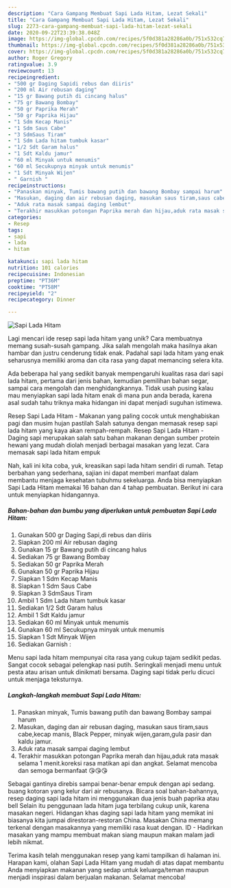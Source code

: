 ```yaml
---
description: "Cara Gampang Membuat Sapi Lada Hitam, Lezat Sekali"
title: "Cara Gampang Membuat Sapi Lada Hitam, Lezat Sekali"
slug: 2273-cara-gampang-membuat-sapi-lada-hitam-lezat-sekali
date: 2020-09-22T23:39:38.048Z
image: https://img-global.cpcdn.com/recipes/5f0d381a28286a0b/751x532cq70/sapi-lada-hitam-foto-resep-utama.jpg
thumbnail: https://img-global.cpcdn.com/recipes/5f0d381a28286a0b/751x532cq70/sapi-lada-hitam-foto-resep-utama.jpg
cover: https://img-global.cpcdn.com/recipes/5f0d381a28286a0b/751x532cq70/sapi-lada-hitam-foto-resep-utama.jpg
author: Roger Gregory
ratingvalue: 3.9
reviewcount: 13
recipeingredient:
- "500 gr Daging Sapidi rebus dan diiris"
- "200 ml Air rebusan daging"
- "15 gr Bawang putih di cincang halus"
- "75 gr Bawang Bombay"
- "50 gr Paprika Merah"
- "50 gr Paprika Hijau"
- "1 Sdm Kecap Manis"
- "1 Sdm Saus Cabe"
- "3 SdmSaus Tiram"
- "1 Sdm Lada hitam tumbuk kasar"
- "1/2 Sdt Garam halus"
- "1 Sdt Kaldu jamur"
- "60 ml Minyak untuk menumis"
- "60 ml Secukupnya minyak untuk menumis"
- "1 Sdt Minyak Wijen"
- " Garnish "
recipeinstructions:
- "Panaskan minyak, Tumis bawang putih dan bawang Bombay sampai harum"
- "Masukan, daging dan air rebusan daging, masukan saus tiram,saus cabe,kecap manis, Black Pepper, minyak wijen,garam,gula pasir dan kaldu jamur."
- "Aduk rata masak sampai daging lembut"
- "Terakhir masukkan potongan Paprika merah dan hijau,aduk rata masak selama 1 menit.koreksi rasa matikan api dan angkat. Selamat mencoba dan semoga bermanfaat 😘😘😘"
categories:
- Resep
tags:
- sapi
- lada
- hitam

katakunci: sapi lada hitam 
nutrition: 101 calories
recipecuisine: Indonesian
preptime: "PT36M"
cooktime: "PT58M"
recipeyield: "2"
recipecategory: Dinner

---
```



![Sapi Lada Hitam](https://img-global.cpcdn.com/recipes/5f0d381a28286a0b/751x532cq70/sapi-lada-hitam-foto-resep-utama.jpg)

Lagi mencari ide resep sapi lada hitam yang unik? Cara membuatnya memang susah-susah gampang. Jika salah mengolah maka hasilnya akan hambar dan justru cenderung tidak enak. Padahal sapi lada hitam yang enak seharusnya memiliki aroma dan cita rasa yang dapat memancing selera kita.

Ada beberapa hal yang sedikit banyak mempengaruhi kualitas rasa dari sapi lada hitam, pertama dari jenis bahan, kemudian pemilihan bahan segar, sampai cara mengolah dan menghidangkannya. Tidak usah pusing kalau mau menyiapkan sapi lada hitam enak di mana pun anda berada, karena asal sudah tahu triknya maka hidangan ini dapat menjadi suguhan istimewa.

Resep Sapi Lada Hitam - Makanan yang paling cocok untuk menghabiskan pagi dan musim hujan pastilah Salah satunya dengan memasak resep sapi lada hitam yang kaya akan rempah-rempah. Resep Sapi Lada Hitam - Daging sapi merupakan salah satu bahan makanan dengan sumber protein hewani yang mudah diolah menjadi berbagai masakan yang lezat. Cara memasak sapi lada hitam empuk


Nah, kali ini kita coba, yuk, kreasikan sapi lada hitam sendiri di rumah. Tetap berbahan yang sederhana, sajian ini dapat memberi manfaat dalam membantu menjaga kesehatan tubuhmu sekeluarga. Anda bisa menyiapkan Sapi Lada Hitam memakai 16 bahan dan 4 tahap pembuatan. Berikut ini cara untuk menyiapkan hidangannya.

<!--inarticleads1-->

##### Bahan-bahan dan bumbu yang diperlukan untuk pembuatan Sapi Lada Hitam:

1. Gunakan 500 gr Daging Sapi,di rebus dan diiris
1. Siapkan 200 ml Air rebusan daging
1. Gunakan 15 gr Bawang putih di cincang halus
1. Sediakan 75 gr Bawang Bombay
1. Sediakan 50 gr Paprika Merah
1. Gunakan 50 gr Paprika Hijau
1. Siapkan 1 Sdm Kecap Manis
1. Siapkan 1 Sdm Saus Cabe
1. Siapkan 3 SdmSaus Tiram
1. Ambil 1 Sdm Lada hitam tumbuk kasar
1. Sediakan 1/2 Sdt Garam halus
1. Ambil 1 Sdt Kaldu jamur
1. Sediakan 60 ml Minyak untuk menumis
1. Gunakan 60 ml Secukupnya minyak untuk menumis
1. Siapkan 1 Sdt Minyak Wijen
1. Sediakan  Garnish :


Menu sapi lada hitam mempunyai cita rasa yang cukup tajam sedikit pedas. Sangat cocok sebagai pelengkap nasi putih. Seringkali menjadi menu untuk pesta atau arisan untuk dinikmati bersama. Daging sapi tidak perlu dicuci untuk menjaga teksturnya. 

<!--inarticleads2-->

##### Langkah-langkah membuat Sapi Lada Hitam:

1. Panaskan minyak, Tumis bawang putih dan bawang Bombay sampai harum
1. Masukan, daging dan air rebusan daging, masukan saus tiram,saus cabe,kecap manis, Black Pepper, minyak wijen,garam,gula pasir dan kaldu jamur.
1. Aduk rata masak sampai daging lembut
1. Terakhir masukkan potongan Paprika merah dan hijau,aduk rata masak selama 1 menit.koreksi rasa matikan api dan angkat. Selamat mencoba dan semoga bermanfaat 😘😘😘


Sebagai gantinya direbis sampai benar-benar empuk dengan api sedang. buang kotoran yang kelur dari air rebusanya. Bicara soal bahan-bahannya, resep daging sapi lada hitam ini menggunakan dua jenis buah paprika atau bell Selain itu penggunaan lada hitam juga terbilang cukup unik, karena masakan negeri. Hidangan khas daging sapi lada hitam yang memikat ini biasanya kita jumpai direstoran-restoran China. Masakan China memang terkenal dengan masakannya yang memiliki rasa kuat dengan. ID - Hadirkan masakan yang mampu membuat makan siang maupun makan malam jadi lebih nikmat. 

Terima kasih telah menggunakan resep yang kami tampilkan di halaman ini. Harapan kami, olahan Sapi Lada Hitam yang mudah di atas dapat membantu Anda menyiapkan makanan yang sedap untuk keluarga/teman maupun menjadi inspirasi dalam berjualan makanan. Selamat mencoba!
